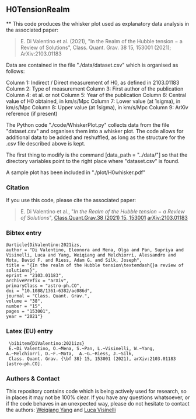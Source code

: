 ## H0TensionRealm

** This code produces the whisker plot used as explanatory data analysis in the associated paper:
> E. Di Valentino et al. (2021), "In the Realm of the Hubble tension − a Review of Solutions", Class. Quant. Grav. 38 15, 153001 (2021); ArXiv:2103.01183

Data are contained in the file "./data/dataset.csv" which is organised as follows:

Column 1: Indirect / Direct measurement of H0, as defined in 2103.01183
Column 2: Type of measurement
Column 3: First author of the publication
Column 4: et al. or not
Column 5: Year of the publication
Column 6: Central value of H0 obtained, in km/s/Mpc
Column 7: Lower value (at 1sigma), in km/s/Mpc
Column 8: Upper value (at 1sigma), in km/s/Mpc
Column 9: ArXiv reference (if present)

The Python code "./code/WhiskerPlot.py" collects data from the file "dataset.csv" and organises them into a whisker plot. The code allows for additional data to be added and reshuffled, as long as the structure for the .csv file described above is kept.

The first thing to modify is the command [data_path = "../data/"] so that the directory variables point to the right place where "dataset.csv" is found.

A sample plot has been included in "./plot/H0whisker.pdf"

### Citation

If you use this code, please cite the associated paper:
> E. Di Valentino et al., "*In the Realm of the Hubble tension − a Review of Solutions*", [Class.Quant.Grav.38 (2021) 15, 153001](https://iopscience.iop.org/article/10.1088/1361-6382/ac086d) [arXiv:2103.01183](https://arxiv.org/abs/2103.01183)

### Bibtex entry

    @article{DiValentino:2021izs,
    author = "Di Valentino, Eleonora and Mena, Olga and Pan, Supriya and Visinelli, Luca and Yang, Weiqiang and Melchiorri, Alessandro and Mota, David F. and Riess, Adam G. and Silk, Joseph",
    title = "{In the realm of the Hubble tension\textemdash{}a review of solutions}",
    eprint = "2103.01183",
    archivePrefix = "arXiv",
    primaryClass = "astro-ph.CO",
    doi = "10.1088/1361-6382/ac086d",
    journal = "Class. Quant. Grav.",
    volume = "38",
    number = "15",
    pages = "153001",
    year = "2021"}

### Latex (EU) entry

     \bibitem{DiValentino:2021izs}
     E.~Di Valentino, O.~Mena, S.~Pan, L.~Visinelli, W.~Yang, A.~Melchiorri, D.~F.~Mota,  A.~G.~Riess, J.~Silk,
     Class. Quant. Grav. {\bf 38} 15, 153001 (2021), arXiv:2103.01183 [astro-ph.CO].

### Authors & Contact

This repository contains code which is being actively used for research, so in places it may not be 100% clear. If you have any questions whatsoever, or if the code behaves in an unexpected way, please do not hesitate to contact the authors: [Weiqiang Yang](mailto:d11102004@163.com) and [Luca Visinelli](mailto:luca.visinelli@gmail.com) 
